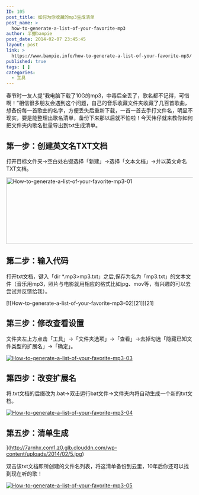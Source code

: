 ```yaml
---
ID: 105
post_title: 如何为你收藏的mp3生成清单
post_name: >
  how-to-generate-a-list-of-your-favorite-mp3
author: 半撇banpie
post_date: 2014-02-07 23:45:45
layout: post
link: >
  https://www.banpie.info/how-to-generate-a-list-of-your-favorite-mp3/
published: true
tags: [ ]
categories:
  - 工具
---
```

春节时一友人提“我电脑下载了10G的mp3，中毒后全丢了，歌名都不记得，可惜啊！”相信很多朋友会遇到这个问题，自己的音乐收藏文件夹收藏了几百首歌曲，想备份每一首歌曲的名字，方便丢失后重新下载，一首一首去手打文件名，明显不现实，要是能整理出歌名清单，备份下来那以后就不怕啦！今天伟仔就来教你如何把文件夹内歌名批量导出到txt生成清单。

## 第一步：创建英文名TXT文档

打开目标文件夹->空白处右键选择「新建」->选择「文本文档」->并以英文命名TXT文档。

[<img class="alignnone size-full wp-image-24331618" src="http://www.banpie.info/wp-content/uploads/2019/04/unnamed-file-463/1-2.jpg" width="620" height="179" alt="How-to-generate-a-list-of-your-favorite-mp3-01" />][1]

## 第二步：输入代码

打开txt文档，键入「dir *.mp3>mp3.txt」之后,保存为名为「mp3.txt」的文本文件（音乐用mp3，照片与电影就用相应的格式比如jpg、mov等，有兴趣的可以去尝试并反馈给我）。

[![How-to-generate-a-list-of-your-favorite-mp3-02][21]][21]

## 第三步：修改查看设置

文件夹左上方点击「工具」->「文件夹选项」->「查看」->去掉勾选「隐藏已知文件类型的扩展名」->「确定」。

[![How-to-generate-a-list-of-your-favorite-mp3-03][32]][32]

## 第四步：改变扩展名

将.txt文档的后缀改为.bat->双击运行bat文件->文件夹内将自动生成一个新的txt文档。

[![How-to-generate-a-list-of-your-favorite-mp3-04][43]][43]

## 第五步：清单生成

](http://7arnhx.com1.z0.glb.clouddn.com/wp-content/uploads/2014/02/5.jpg)

双击该txt文档即所创建的文件名列表，将这清单备份到云里，10年后你还可以找到现在听的歌！

[![How-to-generate-a-list-of-your-favorite-mp3-05][54]][54]

 [1]: http://www.banpie.info/wp-content/uploads/2019/04/unnamed-file-46.jpg
 [2]: http://7arnhx.com1.z0.glb.clouddn.com/wp-content/uploads/2014/02/2.jpg
 [32]: http://7arnhx.com1.z0.glb.clouddn.com/wp-content/uploads/2014/02/3.jpg
 [43]: http://7arnhx.com1.z0.glb.clouddn.com/wp-content/uploads/2014/02/4.jpg
 [54]: http://7arnhx.com1.z0.glb.clouddn.com/wp-content/uploads/2014/02/5.jpg
<!--stackedit_data:
eyJoaXN0b3J5IjpbMTExMjI5MzAwOF19
-->